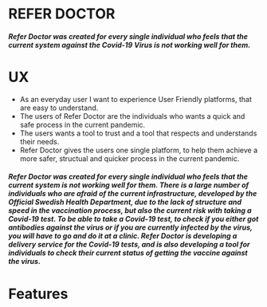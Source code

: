 # REFER DOCTOR

##### Refer Doctor was created for every single individual who feels that the current system against the Covid-19 Virus is not working well for them.

# UX

* As an everyday user I want to experience User Friendly platforms, that are easy to understand. 
* The users of Refer Doctor are the individuals who wants a quick and safe process in the current pandemic.
* The users wants a tool to trust and a tool that respects and understands their needs. 
* Refer Doctor gives the users one single platform, to help them achieve a more safer, structual and quicker process in the current pandemic. 



##### Refer Doctor was created for every single individual who feels that the current system is not working well for them. There is a large number of individuals who are afraid of the current infrastructure, developed by the Official Swedish Health Department, due to the lack of structure and speed in the vaccination process, but also the current risk with taking a Covid-19 test. To be able to take a Covid-19 test, to check if you either got antibodies against the virus or if you are currently infected by the virus, you will have to go and do it at a clinic. Refer Doctor is developing a delivery service for the Covid-19 tests, and is also developing a tool for individuals to check their current status of getting the vaccine against the virus.

# Features




